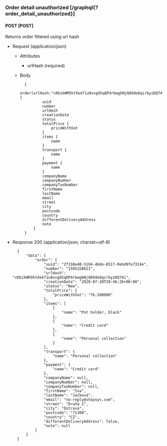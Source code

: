 ### Order detail unauthorized [/graphql{?order_detail_unauthorized}]

#### POST [POST]

Returns order filtered using url hash

- Request (application/json)

    - Attributes

        - urlHash (required)

    - Body

            {
                order(urlHash:"cKbikWM3ktXe471u0xvgOSqQP4rbwgbNjQ89de8qirbyzDQ74i") {
                    uuid
                    number
                    urlHash
                    creationDate
                    status
                    totalPrice {
                        priceWithVat
                    }
                    items {
                        name
                    }
                    transport {
                        name
                    }
                    payment {
                        name
                    }
                    companyName
                    companyNumber
                    companyTaxNumber
                    firstName
                    lastName
                    email
                    street
                    city
                    postcode
                    country
                    differentDeliveryAddress
                    note
                }
            }


- Response 200 (application/json; charset=utf-8)

        {
            "data": {
                "order": {
                    "uuid": "2f310e40-51O4-4bde-8517-0ebd9fe7324e",
                    "number": "1595328621",
                    "urlHash": "cKbikWM3ktXe471u0xvgOSqQP4rbwgbNjQ89de8qirbyzDQ74i",
                    "creationDate": "2020-07-20T20:46:26+00:00",
                    "status": "New",
                    "totalPrice": {
                        "priceWithVat": "76.580000"
                    },
                    "items": [
                        {
                            "name": "Pot holder, black"
                        },
                        {
                            "name": "Credit card"
                        },
                        {
                            "name": "Personal collection"
                        }
                    ],
                    "transport": {
                        "name": "Personal collection"
                    },
                    "payment": {
                        "name": "Credit card"
                    },
                    "companyName": null,
                    "companyNumber": null,
                    "companyTaxNumber": null,
                    "firstName": "Iva",
                    "lastName": "Jačková",
                    "email": "no-reply@shopsys.com",
                    "street": "Druhá 2",
                    "city": "Ostrava",
                    "postcode": "71300",
                    "country": "CZ",
                    "differentDeliveryAddress": false,
                    "note": null
                }
            }
        }
